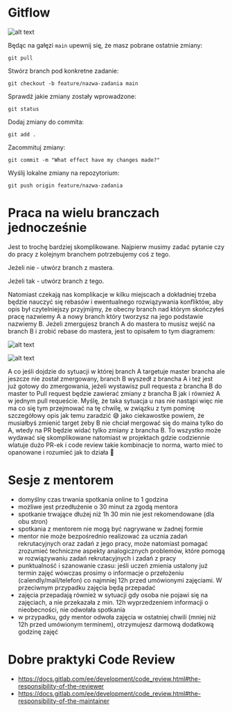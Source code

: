 # Gitflow

![alt text](./../gitflow/gitflow-mentoring.PNG)

Będąc na gałęzi `main` upewnij się, że masz pobrane ostatnie zmiany:

`git pull`

Stwórz branch pod konkretne zadanie:

`git checkout -b feature/nazwa-zadania main`

Sprawdź jakie zmiany zostały wprowadzone:

`git status`

Dodaj zmiany do commita:

`git add .`

Zacommituj zmiany:

`git commit -m "What effect have my changes made?"`

Wyślij lokalne zmiany na repozytorium:

`git push origin feature/nazwa-zadania`

# Praca na wielu branczach jednocześnie

Jest to trochę bardziej skomplikowane. Najpierw musimy zadać pytanie czy do
pracy z kolejnym branchem potrzebujemy coś z tego.

Jeżeli nie - utwórz branch z mastera.

Jeżeli tak - utwórz branch z tego.

Natomiast czekają nas komplikacje w kilku miejscach a dokładniej trzeba będzie
nauczyć się rebasów i ewentualnego rozwiązywania konfliktów, aby opis był
czytelniejszy przyjmijmy, że obecny branch nad którym skończyłeś pracę nazwiemy
A a nowy branch który tworzysz na jego podstawie nazwiemy B. Jeżeli zmergujesz
branch A do mastera to musisz wejść na branch B i zrobić rebase do mastera, jest
to opisałem to tym diagramem:

![alt text](./../gitflow/parallel-branches.png)

![alt text](./../gitflow/parallel-branches-2.png)

A co jeśli dojdzie do sytuacji w której branch A targetuje master brancha ale
jeszcze nie został zmergowany, branch B wyszedł z brancha A i też jest
już gotowy do zmergowania, jeżeli wystawisz pull requesta z brancha B do master
to Pull request będzie zawierać zmiany z brancha B jak i również A w jednym pull
requeście. Myślę, że taka sytuacja u nas nie nastąpi więc nie ma co się tym
przejmować na tę chwilę, w związku z tym pominę szczegółowy opis jak temu
zaradzić 😅 jako ciekawostke powiem, że musiałbyś zmienić target żeby B nie
chciał mergować się do maina tylko do A, wtedy na PR będzie widać tylko zmiany z
brancha B. To wszystko może wydawać się skomplikowane natomiast w projektach
gdzie codziennie wlatuje dużo PR-ek i code review takie kombinacje to norma,
warto mieć to opanowane i rozumieć jak to działa 🙂

# Sesje z mentorem

- domyślny czas trwania spotkania online to 1 godzina
- możliwe jest przedłużenie o 30 minut za zgodą mentora
- spotkanie trwające dłużej niż 1h 30 min nie jest rekomendowane (dla obu stron)
- spotkania z mentorem nie mogą być nagrywane w żadnej formie
- mentor nie może bezpośrednio realizować za ucznia zadań rekrutacyjnych oraz
  zadań z jego pracy, może natomiast pomagać zrozumieć techniczne aspekty
  analogicznych problemów, które pomogą w rozwiązywaniu zadań rekrutacyjnych i
  zadań z pracy
- punktualność i szanowanie czasu: jeśli uczeń zmienia ustalony już termin zajęć
  wówczas prosimy o informacje o przełożeniu (calendly/mail/telefon) co najmniej
  12h przed umówionymi zajęciami. W przeciwnym przypadku zajęcia będą przepadać
- zajęcia przepadają również w sytuacji gdy osoba nie pojawi się na zajęciach, a
  nie przekazała z min. 12h wyprzedzeniem informacji o nieobecności, nie
  odwołała spotkania
- w przypadku, gdy mentor odwoła zajęcia w ostatniej chwili (mniej niż 12h przed
  umówionym terminem), otrzymujesz darmową dodatkową godzinę zajęć

# Dobre praktyki Code Review

- https://docs.gitlab.com/ee/development/code_review.html#the-responsibility-of-the-reviewer
- https://docs.gitlab.com/ee/development/code_review.html#the-responsibility-of-the-maintainer
